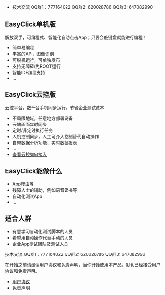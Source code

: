 
- 技术交流 QQ群1：777164022  QQ群2: 620028786 QQ群3: 647082990

## EasyClick单机版

解放双手，可编程式、智能化自动点击App；只要会敲键盘就能进行编程！
* 简单易编程
* 丰富的API，图像识别
* 可脱机运行，可单独发布
* 支持无障碍/免ROOT运行
* 智能IDE编程支持
* ...

## EasyClick云控版
云控平台，数千台手机同步运行，节省企业测试成本
* 不局限地域，任意地方部署设备
* 云端画面实时同步
* 定时/非定时执行任务
* 人机控制同步，人工可介入控制替代自动操作
* 自带数据分析功能，实时数据报表
* ...
* [查看云控如何接入](zh-cn/ecloud/intro)

## EasyClick能做什么
* App爬虫等
* 残障人士的辅助，例如语音读书等
* 自动化测试App
* ...

## 适合人群
* 有意学习自动化测试脚本的人员
* 希望用自动操作代替手动的人员
* 企业App测试团队及测试人员




技术交流 QQ群1：777164022  QQ群2: 620028786 QQ群3: 647082990

在开始之前请阅读用户协议和免责声明，当你开始使用本产品，默认已经接受用户协议和免责声明。
* [用户协议](/zh-cn/agreement.md)
* [免责声明](/zh-cn/declare.md)
